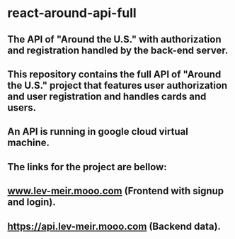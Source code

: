 # react-around-api-full

## The API of "Around the U.S." with authorization and registration handled by the back-end server.

## This repository contains the full API of "Around the U.S." project that features user authorization and user registration and handles cards and users.

## An API is running in google cloud virtual machine.

## The links for the project are bellow:

## www.lev-meir.mooo.com (Frontend with signup and login).

## https://api.lev-meir.mooo.com (Backend data).
